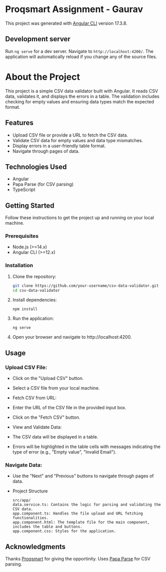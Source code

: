 # Proqsmart Assignment - Gaurav

This project was generated with [Angular CLI](https://github.com/angular/angular-cli) version 17.3.8.

## Development server

Run `ng serve` for a dev server. Navigate to `http://localhost:4200/`. The application will automatically reload if you change any of the source files.

# About the Project

This project is a simple CSV data validator built with Angular. It reads CSV data, validates it, and displays the errors in a table. The validation includes checking for empty values and ensuring data types match the expected format.

## Features

- Upload CSV file or provide a URL to fetch the CSV data.
- Validate CSV data for empty values and data type mismatches.
- Display errors in a user-friendly table format.
- Navigate through pages of data.

## Technologies Used

- Angular
- Papa Parse (for CSV parsing)
- TypeScript

## Getting Started

Follow these instructions to get the project up and running on your local machine.

### Prerequisites

- Node.js (>=14.x)
- Angular CLI (>=12.x)

### Installation

1. Clone the repository:

   ```bash
   git clone https://github.com/your-username/csv-data-validator.git
   cd csv-data-validator

2. Install dependencies:

   ```
   npm install
   ```

3. Run the application:

   ```
   ng serve
   ```
4. Open your browser and navigate to http://localhost:4200.

## Usage

### Upload CSV File:

- Click on the "Upload CSV" button.
- Select a CSV file from your local machine.
- Fetch CSV from URL:

- Enter the URL of the CSV file in the provided input box.
- Click on the "Fetch CSV" button.
- View and Validate Data:

- The CSV data will be displayed in a table.
- Errors will be highlighted in the table cells with messages indicating the type of error (e.g., "Empty value", "Invalid Email").

### Navigate Data:

- Use the "Next" and "Previous" buttons to navigate through pages of data.
- Project Structure

   ```
   src/app/
   data.service.ts: Contains the logic for parsing and validating the CSV data.
   app.component.ts: Handles the file upload and URL fetching functionalities.
   app.component.html: The template file for the main component, includes the table and buttons.
   app.component.css: Styles for the application.
   ```

## Acknowledgments
Thanks <a href="https://proqsmart.com/">Proqsmart</a> for giving the opportinity.
Uses <a href="https://www.papaparse.com/">Papa Parse</a> for CSV parsing.



